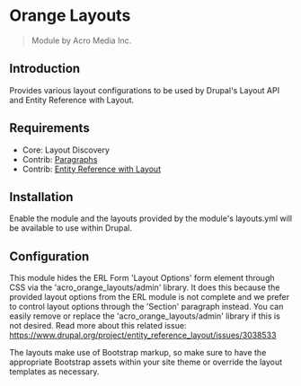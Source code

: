 # Orange Layouts

> Module by Acro Media Inc.

## Introduction

Provides various layout configurations to be used by Drupal's Layout API and 
Entity Reference with Layout.

## Requirements

- Core: Layout Discovery
- Contrib: [Paragraphs](https://www.drupal.org/project/paragraphs)
- Contrib: [Entity Reference with Layout](https://www.drupal.org/project/entity_reference_layout)

## Installation

Enable the module and the layouts provided by the module's layouts.yml will be 
available to use within Drupal.

## Configuration

This module hides the ERL Form 'Layout Options' form element through CSS via 
the 'acro_orange_layouts/admin' library. It does this because the provided 
layout options from the ERL module is not complete and we prefer to control 
layout options through the 'Section' paragraph instead. You can easily remove 
or replace the 'acro_orange_layouts/admin' library if this is not desired. 
Read more about this related 
issue: https://www.drupal.org/project/entity_reference_layout/issues/3038533

The layouts make use of Bootstrap markup, so make sure to have the appropriate 
Bootstrap assets within your site theme or override the layout templates as 
necessary.
